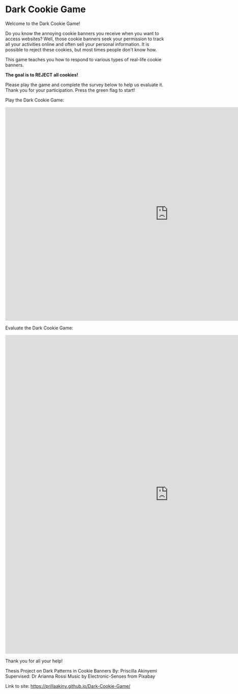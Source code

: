 # Dark Cookie Game

Welcome to the Dark Cookie Game! 

Do you know the annoying cookie banners you receive when you want to access websites? Well, those cookie banners seek your permission to track all your activities online and often sell your personal information. It is possible to reject these cookies, but most times people don't know how. 

This game teaches you how to respond to various types of real-life cookie banners. 

<p><b>The goal is to REJECT all cookies!</b></p>

Please play the game and complete the survey below to help us evaluate it. Thank you for your participation. Press the green flag to start!

Play the Dark Cookie Game:

<iframe src="https://scratch.mit.edu/projects/704537556/embed" allowtransparency="true" width="1024" height="670" frameborder="0" scrolling="no" allowfullscreen></iframe>


Evaluate the Dark Cookie Game:

<iframe
    id="surveylegend-survey"
    src="https://www.surveylegend.com/survey/#/d29yZHByZXNzMjEwMTQz~-N7omxoAF9sQIsn7mPEb"
    width="1024"
    height="1000px"
    style="frameborder: 0; border: 0; margin: 0 auto;"
>
</iframe>

Thank you for all your help!

Thesis Project on Dark Patterns in Cookie Banners 
By: Priscilla Akinyemi 
Supervised: Dr Arianna Rossi 
Music by Electronic-Senses from Pixabay

Link to site: https://prillaakiny.github.io/Dark-Cookie-Game/

